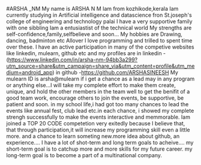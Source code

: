 #ARSHA _NM
My name is ARSHA N M
Iam from kozhikode,kerala
Iam currently studying in Artificial intelligence and datascience fron St.joseph's college of engineering and technology palai
I have a very supportive family with one sibbling
Iam a entusiastist of the technical world
My strengths are self-confidence,family,selfbelieve and soon...
My hobbies are Drawing, dancing, badminton etc
Allover I love programming and trilled to spent time over these.
I have an active participation in many of the competive websites like linkedin, mulearn, github etc and my profiles are 
in linkedin - (https://www.linkedin.com/in/arsha-nm-94bb3a299?utm_source=share&utm_campaign=share_via&utm_content=profile&utm_medium=android_app)
in github -https://github.com/ARSHASINEESH
My mulearn ID is arsha@mulearn
if i get a chance as a lead may in any program or anything else...I will take my complete effort to make them create, unique, and hold the other members in the team 
 well to get the benifit of a good team work, encourage others to join the events, be supportive, be patient and soon.
 in my school life,i had got too many chances to lead the events like annual fest, club lead etc.in each chance, i showed my complete strengh successfully
 to make the events interactive and memmorable.
 Iam joined a TOP 20 CODE competetion very exitedly because I believe that, that through participation,it will increase my programming skill even a little more.
 and a chance to learn someting new.more idea about github, an experience....
 I have a lot of shot-term and long term goals to acheive....
my short-term goal is to catchup more and more skills for my future career.
my long-term goal is to become a part of a multinational company.
